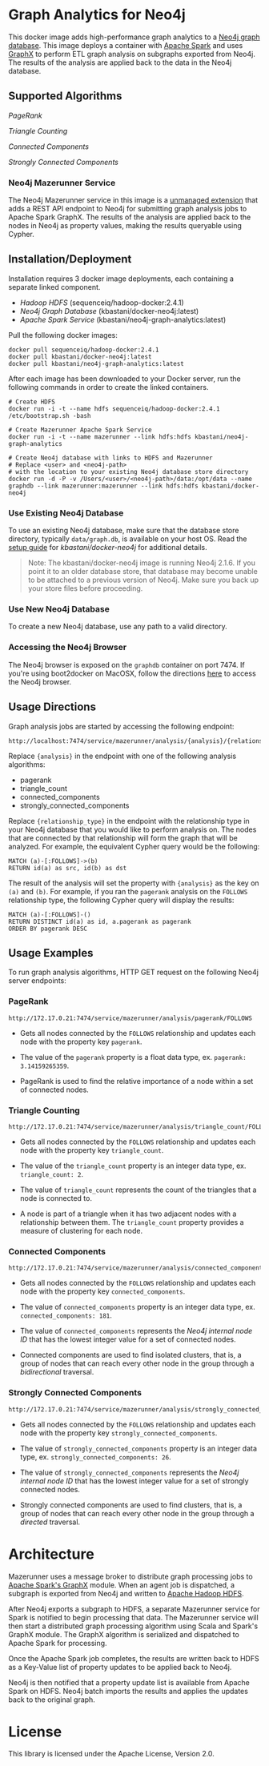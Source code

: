 # Graph Analytics for Neo4j

This docker image adds high-performance graph analytics to a [Neo4j graph database](http://www.neo4j.com). This image deploys a container with [Apache Spark](https://spark.apache.org/) and uses [GraphX](https://spark.apache.org/graphx/) to perform ETL graph analysis on subgraphs exported from Neo4j. The results of the analysis are applied back to the data in the Neo4j database.

## Supported Algorithms

*PageRank*

*Triangle Counting*

*Connected Components*

*Strongly Connected Components*

### Neo4j Mazerunner Service

The Neo4j Mazerunner service in this image is a [unmanaged extension](http://neo4j.com/docs/stable/server-unmanaged-extensions.html) that adds a REST API endpoint to Neo4j for submitting graph analysis jobs to Apache Spark GraphX. The results of the analysis are applied back to the nodes in Neo4j as property values, making the results queryable using Cypher.

## Installation/Deployment

Installation requires 3 docker image deployments, each containing a separate linked component.

* *Hadoop HDFS* (sequenceiq/hadoop-docker:2.4.1)
* *Neo4j Graph Database* (kbastani/docker-neo4j:latest)
* *Apache Spark Service* (kbastani/neo4j-graph-analytics:latest)

Pull the following docker images:

    docker pull sequenceiq/hadoop-docker:2.4.1
    docker pull kbastani/docker-neo4j:latest
    docker pull kbastani/neo4j-graph-analytics:latest

After each image has been downloaded to your Docker server, run the following commands in order to create the linked containers.

    # Create HDFS
    docker run -i -t --name hdfs sequenceiq/hadoop-docker:2.4.1 /etc/bootstrap.sh -bash
    
    # Create Mazerunner Apache Spark Service
    docker run -i -t --name mazerunner --link hdfs:hdfs kbastani/neo4j-graph-analytics
    
    # Create Neo4j database with links to HDFS and Mazerunner
    # Replace <user> and <neo4j-path>
    # with the location to your existing Neo4j database store directory
    docker run -d -P -v /Users/<user>/<neo4j-path>/data:/opt/data --name graphdb --link mazerunner:mazerunner --link hdfs:hdfs kbastani/docker-neo4j

### Use Existing Neo4j Database

To use an existing Neo4j database, make sure that the database store directory, typically `data/graph.db`, is available on your host OS. Read the [setup guide](https://github.com/kbastani/docker-neo4j#start-neo4j-container) for *kbastani/docker-neo4j* for additional details.

> Note: The kbastani/docker-neo4j image is running Neo4j 2.1.6. If you point it to an older database store, that database may become unable to be attached to a previous version of Neo4j. Make sure you back up your store files before proceeding.

### Use New Neo4j Database

To create a new Neo4j database, use any path to a valid directory.

### Accessing the Neo4j Browser

The Neo4j browser is exposed on the `graphdb` container on port 7474. If you're using boot2docker on MacOSX, follow the directions [here](https://github.com/kbastani/docker-neo4j#boot2docker) to access the Neo4j browser.

## Usage Directions

Graph analysis jobs are started by accessing the following endpoint:

    http://localhost:7474/service/mazerunner/analysis/{analysis}/{relationship_type}

Replace `{analysis}` in the endpoint with one of the following analysis algorithms:

- pagerank
- triangle_count
- connected_components
- strongly_connected_components

Replace `{relationship_type}` in the endpoint with the relationship type in your Neo4j database that you would like to perform analysis on. The nodes that are connected by that relationship will form the graph that will be analyzed. For example, the equivalent Cypher query would be the following:

    MATCH (a)-[:FOLLOWS]->(b)
    RETURN id(a) as src, id(b) as dst

The result of the analysis will set the property with `{analysis}` as the key on `(a)` and `(b)`. For example, if you ran the `pagerank` analysis on the `FOLLOWS` relationship type, the following Cypher query will display the results:

    MATCH (a)-[:FOLLOWS]-()
    RETURN DISTINCT id(a) as id, a.pagerank as pagerank
    ORDER BY pagerank DESC

## Usage Examples

To run graph analysis algorithms, HTTP GET request on the following Neo4j server endpoints:

### PageRank
    
    http://172.17.0.21:7474/service/mazerunner/analysis/pagerank/FOLLOWS
    
* Gets all nodes connected by the `FOLLOWS` relationship and updates each node with the property key `pagerank`.

* The value of the `pagerank` property is a float data type, ex. `pagerank: 3.14159265359`.

* PageRank is used to find the relative importance of a node within a set of connected nodes.

### Triangle Counting
    
    http://172.17.0.21:7474/service/mazerunner/analysis/triangle_count/FOLLOWS

* Gets all nodes connected by the `FOLLOWS` relationship and updates each node with the property key `triangle_count`.

* The value of the `triangle_count` property is an integer data type, ex. `triangle_count: 2`.

* The value of `triangle_count` represents the count of the triangles that a node is connected to.

* A node is part of a triangle when it has two adjacent nodes with a relationship between them. The `triangle_count` property provides a measure of clustering for each node.

### Connected Components

    http://172.17.0.21:7474/service/mazerunner/analysis/connected_components/FOLLOWS
    
* Gets all nodes connected by the `FOLLOWS` relationship and updates each node with the property key `connected_components`.

* The value of `connected_components` property is an integer data type, ex. `connected_components: 181`.

* The value of `connected_components` represents the *Neo4j internal node ID* that has the lowest integer value for a set of connected nodes.

* Connected components are used to find isolated clusters, that is, a group of nodes that can reach every other node in the group through a *bidirectional* traversal.

### Strongly Connected Components 
    
    http://172.17.0.21:7474/service/mazerunner/analysis/strongly_connected_components/FOLLOWS
    
* Gets all nodes connected by the `FOLLOWS` relationship and updates each node with the property key `strongly_connected_components`.

* The value of `strongly_connected_components` property is an integer data type, ex. `strongly_connected_components: 26`.

* The value of `strongly_connected_components` represents the *Neo4j internal node ID* that has the lowest integer value for a set of strongly connected nodes.

* Strongly connected components are used to find clusters, that is, a group of nodes that can reach every other node in the group through a *directed* traversal.

Architecture
================

Mazerunner uses a message broker to distribute graph processing jobs to [Apache Spark's GraphX](https://spark.apache.org/graphx/) module. When an agent job is dispatched, a subgraph is exported from Neo4j and written to [Apache Hadoop HDFS](https://hadoop.apache.org/docs/r2.4.1/hadoop-project-dist/hadoop-hdfs/HdfsUserGuide.html).

After Neo4j exports a subgraph to HDFS, a separate Mazerunner service for Spark is notified to begin processing that data. The Mazerunner service will then start a distributed graph processing algorithm using Scala and Spark's GraphX module. The GraphX algorithm is serialized and dispatched to Apache Spark for processing.

Once the Apache Spark job completes, the results are written back to HDFS as a Key-Value list of property updates to be applied back to Neo4j.

Neo4j is then notified that a property update list is available from Apache Spark on HDFS. Neo4j batch imports the results and applies the updates back to the original graph.

License
================

This library is licensed under the Apache License, Version 2.0.
